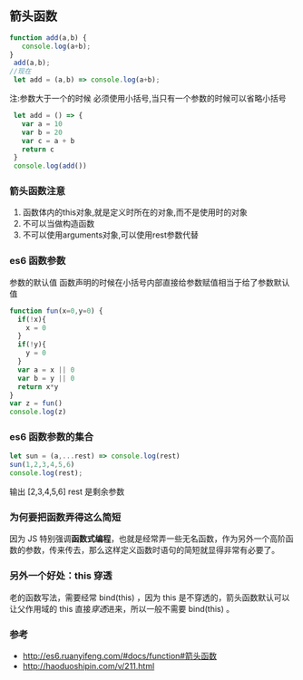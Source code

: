 ## 箭头函数
```js
function add(a,b) {
   console.log(a+b);
}
 add(a,b);
//现在
 let add = (a,b) => console.log(a+b);
```
注:参数大于一个的时候 必须使用小括号,当只有一个参数的时候可以省略小括号
```js
 let add = () => {
   var a = 10
   var b = 20
   var c = a + b
   return c
 }
 console.log(add())
```
### 箭头函数注意
1. 函数体内的this对象,就是定义时所在的对象,而不是使用时的对象
2. 不可以当做构造函数
3. 不可以使用arguments对象,可以使用rest参数代替

### es6 函数参数
参数的默认值 函数声明的时候在小括号内部直接给参数赋值相当于给了参数默认值

```js
function fun(x=0,y=0) {
  if(!x){
    x = 0
  }
  if(!y){
    y = 0
  }
  var a = x || 0
  var b = y || 0
  return x*y
}
var z = fun()
console.log(z)
```
### es6 函数参数的集合
```js
let sun = (a,...rest) => console.log(rest)
sun(1,2,3,4,5,6)
console.log(rest);
```
输出 [2,3,4,5,6]
rest 是剩余参数

### 为何要把函数弄得这么简短

因为 JS 特别强调**函数式编程**，也就是经常弄一些无名函数，作为另外一个高阶函数的参数，传来传去，那么这样定义函数时语句的简短就显得非常有必要了。

### 另外一个好处：this 穿透

老的函数写法，需要经常 bind(this) ，因为 this 是不穿透的，箭头函数默认可以让父作用域的 this 直接*穿透*进来，所以一般不需要 bind(this) 。

### 参考

- http://es6.ruanyifeng.com/#docs/function#箭头函数
- http://haoduoshipin.com/v/211.html